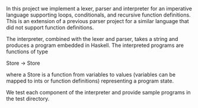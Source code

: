 In this project we implement a lexer, parser and interpreter
for an imperative language supporting loops, conditionals, 
and recursive function definitions. 
This is an extension of a previous parser project 
for a similar language that did not support function definitions. 

The interpreter, combined with the lexer and parser, 
takes a string and produces a program embedded in Haskell. 
The interpreted programs are functions of type

  Store -> Store 

where a Store is a function from variables to values 
(variables can be mapped to ints or function definitions)
representing a program state. 

We test each component of the interpreter and 
provide sample programs in the test directory. 
